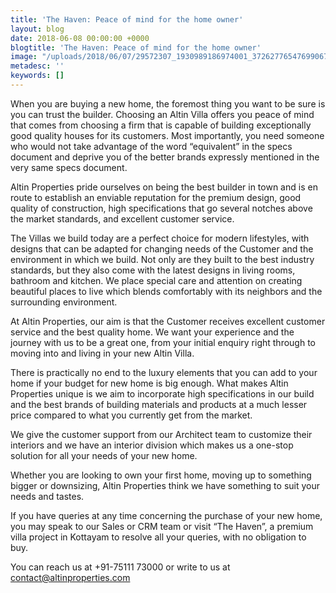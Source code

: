 ```yaml
---
title: 'The Haven: Peace of mind for the home owner'
layout: blog
date: 2018-06-08 00:00:00 +0000
blogtitle: 'The Haven: Peace of mind for the home owner'
image: "/uploads/2018/06/07/29572307_1930989186974001_3726277654769906702_n.jpg"
metadesc: ''
keywords: []
---
```

When you are buying a new home, the foremost thing you want to be sure is you can trust the builder. Choosing an Altin Villa offers you peace of mind that comes from choosing a firm that is capable of building exceptionally good quality houses for its customers. Most importantly, you need someone who would not take advantage of the word “equivalent” in the specs document and deprive you of the better brands expressly mentioned in the very same specs document.

Altin Properties pride ourselves on being the best builder in town and is en route to establish an enviable reputation for the premium design, good quality of construction, high specifications that go several notches above the market standards, and excellent customer service. 

The Villas we build today are a perfect choice for modern lifestyles, with designs that can be adapted for changing needs of the Customer and the environment in which we build. Not only are they built to the best industry standards, but they also come with the latest designs in living rooms, bathroom and kitchen. We place special care and attention on creating beautiful places to live which blends comfortably with its neighbors and the surrounding environment.

At Altin Properties, our aim is that the Customer receives excellent customer service and the best quality home. We want your experience and the journey with us to be a great one, from your initial enquiry right through to moving into and living in your new Altin Villa.

There is practically no end to the luxury elements that you can add to your home if your budget for new home is big enough. What makes Altin Properties unique is we aim to incorporate high specifications in our build and the best brands of building materials and products at a much lesser price compared to what you currently get from the market.

We give the customer support from our Architect team to customize their interiors and we have an interior division which makes us a one-stop solution for all your needs of your new home.

Whether you are looking to own your first home, moving up to something bigger or downsizing, Altin Properties think we have something to suit your needs and tastes. 

If you have queries at any time concerning the purchase of your new home, you may speak to our Sales or CRM team or visit “The Haven”, a premium villa project in Kottayam to resolve all your queries, with no obligation to buy. 

You can reach us at +91-75111 73000 or write to us at [contact@altinproperties.com](mailto:contact@altinproperties.com)